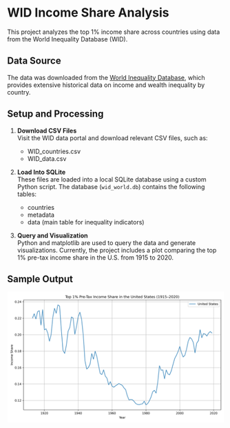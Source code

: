 # WID Income Share Analysis

This project analyzes the top 1% income share across countries using data from the World Inequality Database (WID).

## Data Source

The data was downloaded from the [World Inequality Database](https://wid.world/data/), which provides extensive historical data on income and wealth inequality by country.

## Setup and Processing

1. **Download CSV Files**  
   Visit the WID data portal and download relevant CSV files, such as:
   - WID_countries.csv
   - WID_data.csv

2. **Load Into SQLite**  
   These files are loaded into a local SQLite database using a custom Python script. The database (`wid_world.db`) contains the following tables:
   - countries
   - metadata
   - data (main table for inequality indicators)

3. **Query and Visualization**  
   Python and matplotlib are used to query the data and generate visualizations. Currently, the project includes a plot comparing the top 1% pre-tax income share in the U.S. from 1915 to 2020.

## Sample Output

![Top 1% Income Share - USA](output/usa_top1_income_share.png)
